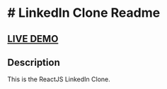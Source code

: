 # # LinkedIn Clone Readme

## <a href='https://linkedin-clone-b9f2a.web.app' target='_blank'>LIVE DEMO</a>

## Description
This is the ReactJS LinkedIn Clone.
